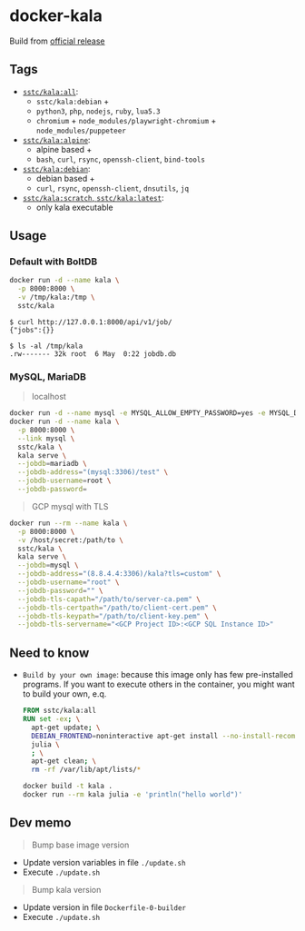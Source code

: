 # docker-kala

Build from [official release](https://github.com/ajvb/kala)

## Tags

- [`sstc/kala:all`](https://github.com/up9cloud/docker-kala/blob/master/all/Dockerfile):
  - `sstc/kala:debian` +
  - `python3`, `php`, `nodejs`, `ruby`, `lua5.3`
  - `chromium` + `node_modules/playwright-chromium` + `node_modules/puppeteer`
- [`sstc/kala:alpine`](https://github.com/up9cloud/docker-kala/blob/master/alpine/Dockerfile):
  - alpine based +
  - `bash`, `curl`, `rsync`, `openssh-client`, `bind-tools`
- [`sstc/kala:debian`](https://github.com/up9cloud/docker-kala/blob/master/Dockerfile):
  - debian based +
  - `curl`, `rsync`, `openssh-client`, `dnsutils`, `jq`
- [`sstc/kala:scratch`, `sstc/kala:latest`](https://github.com/up9cloud/docker-kala/blob/master/scratch/Dockerfile):
  - only kala executable

## Usage

### Default with BoltDB

```bash
docker run -d --name kala \
  -p 8000:8000 \
  -v /tmp/kala:/tmp \
  sstc/kala
```

```console
$ curl http://127.0.0.1:8000/api/v1/job/
{"jobs":{}}

$ ls -al /tmp/kala
.rw------- 32k root  6 May  0:22 jobdb.db
```

### MySQL, MariaDB

> localhost

```bash
docker run -d --name mysql -e MYSQL_ALLOW_EMPTY_PASSWORD=yes -e MYSQL_DATABASE=test mariadb:10
docker run -d --name kala \
  -p 8000:8000 \
  --link mysql \
  sstc/kala \
  kala serve \
  --jobdb=mariadb \
  --jobdb-address="(mysql:3306)/test" \
  --jobdb-username=root \
  --jobdb-password=
```

> GCP mysql with TLS

```bash
docker run --rm --name kala \
  -p 8000:8000 \
  -v /host/secret:/path/to \
  sstc/kala \
  kala serve \
  --jobdb=mysql \
  --jobdb-address="(8.8.4.4:3306)/kala?tls=custom" \
  --jobdb-username="root" \
  --jobdb-password="" \
  --jobdb-tls-capath="/path/to/server-ca.pem" \
  --jobdb-tls-certpath="/path/to/client-cert.pem" \
  --jobdb-tls-keypath="/path/to/client-key.pem" \
  --jobdb-tls-servername="<GCP Project ID>:<GCP SQL Instance ID>"
```

## Need to know

- `Build by your own image`: because this image only has few pre-installed programs. If you want to execute others in the container, you might want to build your own, e.q.

  ```dockerfile
  FROM sstc/kala:all
  RUN set -ex; \
    apt-get update; \
    DEBIAN_FRONTEND=noninteractive apt-get install --no-install-recommends -y \
    julia \
    ; \
    apt-get clean; \
    rm -rf /var/lib/apt/lists/*
  ```

  ```bash
  docker build -t kala .
  docker run --rm kala julia -e 'println("hello world")'
  ```

## Dev memo

> Bump base image version

- Update version variables in file `./update.sh`
- Execute `./update.sh`

> Bump kala version

- Update version in file `Dockerfile-0-builder`
- Execute `./update.sh`
